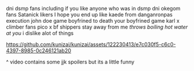 dni dsmp fans including if you like anyone who was in dsmp dni okegom fans Satanick likers I hope you end up like kaede from danganronpas execution  john doe game boyfrined to death your boyfrined game karl x climber fans pico x bf shippers stay away from me *throws boiling hot water at you* i dislike alot of things



https://github.com/kunizai/kunizai/assets/122230413/e7c030f5-c6c0-4397-8985-0c246121ab20

^ video contains some jjk spoilers but its a little funny
